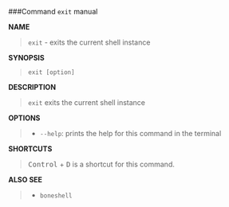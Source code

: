 ###Command `exit` manual

**NAME**

> `exit` - exits the current shell instance

**SYNOPSIS**

> `exit [option]`
    
**DESCRIPTION**

> `exit` exits the current shell instance

**OPTIONS**

>- `--help`: prints the help for this command in the terminal

**SHORTCUTS**

> <kbd>Control</kbd> + <kbd>D</kbd> is a shortcut for this command.

**ALSO SEE**

>- `boneshell`
